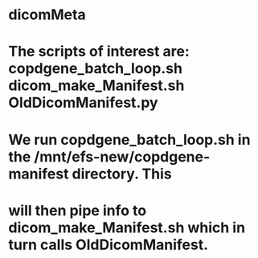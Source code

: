# dicomMeta
# The scripts of interest are: copdgene_batch_loop.sh  dicom_make_Manifest.sh OldDicomManifest.py
# We run copdgene_batch_loop.sh in the /mnt/efs-new/copdgene-manifest directory. This 
# will then pipe info to dicom_make_Manifest.sh which in turn calls OldDicomManifest.
